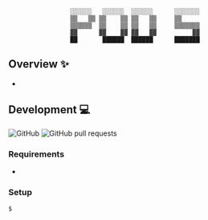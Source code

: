 <div align='center'>

  ```
   ░░░░░░   ░░░░░░  ░░░░░░      ░░░░░░░ 
   ▒▒   ▒▒ ▒▒    ▒▒ ▒▒   ▒▒     ▒▒      
   ▒▒▒▒▒▒  ▒▒    ▒▒ ▒▒   ▒▒     ▒▒▒▒▒▒▒ 
   ▓▓      ▓▓    ▓▓ ▓▓   ▓▓          ▓▓ 
   ██       ██████  ██████      ███████ 
  ```
  
</div>

## Overview :sparkles:
- 

## Development :computer:
![GitHub](https://img.shields.io/github/license/LaurierCS/Pod5) 
![GitHub pull requests](https://img.shields.io/github/issues-pr/LaurierCS/Pod5)

### Requirements
- 

### Setup
```sh
$
```

